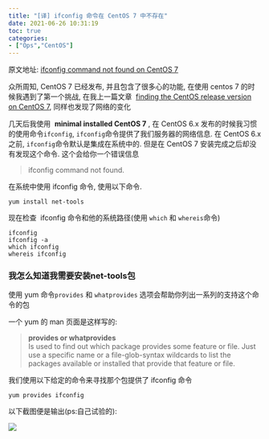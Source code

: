 ```yaml
---
title: "[译] ifconfig 命令在 CentOS 7 中不存在"
date: 2021-06-26 10:31:19
toc: true
categories:
- ["Ops","CentOS"]
---
```


原文地址: [ifconfig command not found on CentOS 7](http://sharadchhetri.com/2014/07/25/ifconfig-command-found-centos-7/)

众所周知, CentOS 7 已经发布, 并且包含了很多心的功能, 在使用 centos 7 的时候我遇到了第一个挑战, 在我上一篇文章  [finding the CentOS release version on CentOS 7](http://sharadchhetri.com/2014/07/24/how-to-find-centos-linux-release-version-on-centos-7-series/), 同样也发现了网络的变化

几天后我使用  **minimal installed CentOS 7** , 在 CentOS 6.x 发布的时候我习惯的使用命令`ifconfig`, `ifconfig`命令提供了我们服务器的网络信息. 在 CentOS 6.x 之前, `ifconfig`命令默认是集成在系统中的. 但是在 CentOS 7 安装完成之后却没有发现这个命令. 这个会给你一个错误信息

> ifconfig command not found.


在系统中使用 ifconfig 命令, 使用以下命令.


```
yum install net-tools
```

现在检查  ifconfig 命令和他的系统路径(使用 `which` 和 `whereis`命令)

```
ifconfig
ifconfig -a
which ifconfig
whereis ifconfig
```


### 我怎么知道我需要安装net-tools包

使用 yum 命令`provides` 和 `whatprovides` 选项会帮助你列出一系列的支持这个命令的包

一个 yum 的 man 页面是这样写的:

> **provides or whatprovides**<br />
Is used to find out which package provides some feature or file. Just use a specific name or a file-glob-syntax wildcards to list the packages available or installed that provide that feature or file.


我们使用以下给定的命令来寻找那个包提供了 ifconfig 命令

```
yum provides ifconfig
```

以下截图便是输出(ps:自己试验的):

![](https://file.wulicode.com/yuque/202208/04/15/0021HVAH05Yl.png)

